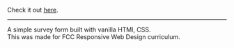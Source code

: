 Check it out [here](https://codepen.io/irohan99/full/ZEOPzrd).
***
A simple survey form built with vanilla HTMl, CSS.    
This was made for FCC Responsive Web Design curriculum. 